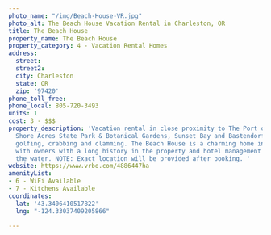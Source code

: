 ```yaml
---
photo_name: "/img/Beach-House-VR.jpg"
photo_alt: The Beach House Vacation Rental in Charleston, OR
title: The Beach House
property_name: The Beach House
property_category: 4 - Vacation Rental Homes
address:
  street: 
  street2: 
  city: Charleston
  state: OR
  zip: '97420'
phone_toll_free: 
phone_local: 805-720-3493
units: 1
cost: 3 - $$$
property_description: 'Vacation rental in close proximity to The Port of Charleston,
  Shore Acres State Park & Botanical Gardens, Sunset Bay and Bastendorff beaches,
  golfing, crabbing and clamming. The Beach House is a charming home in Charleston
  with owners with a long history in the property and hotel management and views of
  the water. NOTE: Exact location will be provided after booking. '
website: https://www.vrbo.com/4886447ha
amenityList:
- 6 - WiFi Available
- 7 - Kitchens Available
coordinates:
  lat: '43.3406410517822'
  lng: "-124.33037409205866"

---
```

